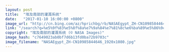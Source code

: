 ```yaml
---
layout: post
title:  "埃及南部的灌溉系统"
date:   "2017-01-10 16:00:00 +0800"
image_url: "http://cn.bing.com/az/hprichbg/rb/NASAEgypt_ZH-CN10985844646_1920x1080.jpg"
link: "/search?q=%e5%9f%83%e5%8f%8a%e7%9a%84%e7%81%8c%e6%ba%89%e5%86%9c%e4%b8%9a&form=hpcapt&mkt=zh-cn"
copyright: "埃及南部的灌溉系统 (© NASA Images)"
image_hash: "c7649023ab0bf7d6b13fd0ba72b9703c"
image_filename: "NASAEgypt_ZH-CN10985844646_1920x1080.jpg"
---
```

